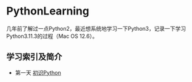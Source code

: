 # PythonLearning
几年前了解过一点Python2，最近想系统地学习一下Python3，记录一下学习Python3.11.3的过程（Mac OS 12.6）。

## 学习索引及简介
* 第一天 [初识Python](https://github.com/FreakLee/PythonLearning/tree/main/Day1)
